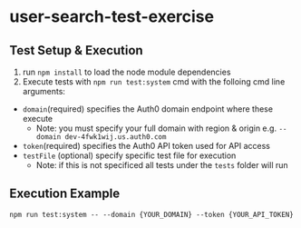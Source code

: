 # user-search-test-exercise
## Test Setup & Execution
1. run `npm install` to load the node module dependencies
2. Execute tests with `npm run test:system` cmd with the folloing cmd line arguments:
  - `domain`(required) specifies the Auth0 domain endpoint where these execute
    - Note: you must specify your full domain with region & origin e.g. `--domain dev-4fwk1wij.us.auth0.com`
  - `token`(required) specifies the Auth0 API token used for API access
  - `testFile` (optional) specify specific test file for execution
    - Note: if this is not specificed all tests under the `tests` folder will run

## Execution Example
`npm run test:system -- --domain {YOUR_DOMAIN} --token {YOUR_API_TOKEN}`
